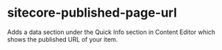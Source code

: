 # sitecore-published-page-url
Adds a data section under the Quick Info section in Content Editor which shows the published URL of your item.
